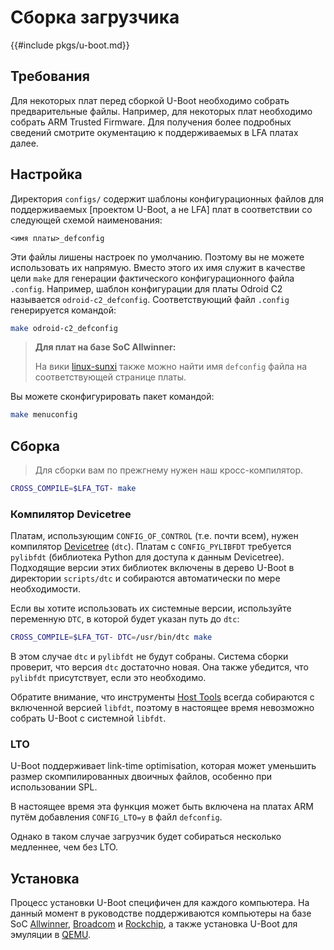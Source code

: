 # Сборка загрузчика

{{#include pkgs/u-boot.md}}

## Требования

Для некоторых плат перед сборкой U-Boot необходимо собрать предварительные файлы. Например, для некоторых плат необходимо собрать ARM Trusted Firmware. Для получения более подробных сведений смотрите окументацию к поддерживаемых в LFA платах далее.

## Настройка

Директория `configs/` содержит шаблоны конфигурационных файлов для поддерживаемых [проектом U-Boot, а не LFA] плат в соответствии со следующей схемой наименования:

```
<имя платы>_defconfig
```

Эти файлы лишены настроек по умолчанию. Поэтому вы не можете использовать их напрямую. Вместо этого их имя служит в качестве цели `make` для генерации фактического конфигурационного файла `.config`. Например, шаблон конфигурации для платы Odroid C2 называется `odroid-c2_defconfig`. Соответствующий файл `.config` генерируется командой:

```bash
make odroid-c2_defconfig
```

> **Для плат на базе SoC Allwinner:**
>
> На вики [linux-sunxi](https://linux-sunxi.org/) также можно найти имя `defconfig` файла на соответствующей странице платы.

Вы можете сконфигурировать пакет командой:

```bash
make menuconfig
```

## Сборка

> Для сборки вам по прежгнему нужен наш кросс-компилятор.

```bash
CROSS_COMPILE=$LFA_TGT- make
```

### Компилятор Devicetree

Платам, использующим `CONFIG_OF_CONTROL` (т.е. почти всем), нужен компилятор [Devicetree](../additional/dtb.md) (`dtc`). Платам с `CONFIG_PYLIBFDT` требуется `pylibfdt` (библиотека Python для доступа к данным Devicetree). Подходящие версии этих библиотек включены в дерево U-Boot в директории `scripts/dtc` и собираются автоматически по мере необходимости.

Если вы хотите использовать их системные версии, используйте переменную `DTC`, в которой будет указан путь до `dtc`:

```bash
CROSS_COMPILE=$LFA_TGT- DTC=/usr/bin/dtc make
```

В этом случае `dtc` и `pylibfdt` не будут собраны. Система сборки проверит, что версия `dtc` достаточно новая. Она также убедится, что `pylibfdt` присутствует, если это необходимо.

Обратите внимание, что инструменты [Host Tools](https://docs.u-boot.org/en/latest/build/tools.html) всегда собираются с включенной версией `libfdt`, поэтому в настоящее время невозможно собрать U-Boot с системной `libfdt`.

### LTO

U-Boot поддерживает link-time optimisation, которая может уменьшить размер скомпилированных двоичных файлов, особенно при использовании SPL.

В настоящее время эта функция может быть включена на платах ARM путём добавления `CONFIG_LTO=y` в файл `defconfig`.

Однако в таком случае загрузчик будет собираться несколько медленнее, чем без LTO.

## Установка

Процесс установки U-Boot специфичен для каждого компьютера. На данный момент в руководстве поддерживаются компьютеры на базе SoC [Allwinner](allwinner.md), [Broadcom](broadcom.md) и [Rockchip](rockchip.md), а также установка U-Boot для эмуляции в [QEMU](qemu.md).
